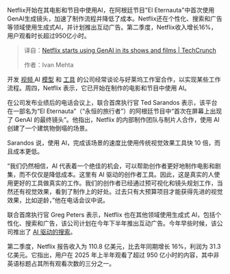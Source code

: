 <!--
title: Netflix开始在其节目和电影中使用 GenAI
cover: https://techcrunch.com/wp-content/uploads/2023/02/GettyImages-1240099721.jpeg?resize=1200,800
summary: Netflix开始在其电影和节目中使用AI，在阿根廷节目"El Eternauta"中首次使用GenAI生成镜头，加速了制作流程并降低了成本。Netflix还在个性化、搜索和广告等领域使用生成式AI，并计划推出互动广告。第二季度，Netflix收入增长16%，用户观看时长超过950亿小时。
-->

Netflix开始在其电影和节目中使用AI，在阿根廷节目"El Eternauta"中首次使用GenAI生成镜头，加速了制作流程并降低了成本。Netflix还在个性化、搜索和广告等领域使用生成式AI，并计划推出互动广告。第二季度，Netflix收入增长16%，用户观看时长超过950亿小时。

> 译自：[Netflix starts using GenAI in its shows and films | TechCrunch](https://techcrunch.com/2025/07/18/netflix-starts-using-genai-in-its-shows-and-films/)
> 
> 作者：Ivan Mehta

开发 [视频 ](https://techcrunch.com/2025/04/03/runway-best-known-for-its-video-generating-models-raises-308m/) AI [模型](https://techcrunch.com/2025/05/15/hedra-the-app-used-to-make-talking-baby-podcasts-raises-32m-from-a16z/) 和 [工具](https://techcrunch.com/2025/04/28/ai-animation-startup-cheehoo-lands-10m-funding-from-greycroft/) 的公司经常谈论与好莱坞工作室合作，以实现某些工作流程。周四，Netflix 表示，它已开始在制作的电影和节目中使用 AI。

在公司发布业绩后的电话会议上，联合首席执行官 Ted Sarandos 表示，该平台在一部名为“El Eternauta”（“永恒的旅行者”）的阿根廷节目中“首次在屏幕上出现了 GenAI 的最终镜头”。他指出，Netflix 的内部制作团队与制片人合作，使用 AI 创建了一个建筑物倒塌的场景。

Sarandos 说，使用 AI，完成该场景的速度比使用传统视觉效果工具快 10 倍，而且成本更低。

“我们仍然相信，AI 代表着一个绝佳的机会，可以帮助创作者更好地制作电影和剧集，而不仅仅是降低成本。这里有 AI 驱动的创作者工具。因此，这是真实的人使用更好的工具做真实的工作。我们的创作者已经通过预可视化和镜头规划工作，当然还有视觉效果，看到了制作上的好处。过去只有大预算项目才能获得先进的视觉效果，比如逆龄，”他在电话会议中说。

联合首席执行官 Greg Peters 表示，Netflix 也在其他领域使用生成式 AI，包括个性化、搜索和广告，该公司计划在今年下半年推出互动广告。今年早些时候，该公司推出了 [AI 驱动的搜索](https://techcrunch.com/2025/05/07/netflix-debuts-its-generative-ai-powered-search-tool/)。

第二季度，Netflix 报告收入为 110.8 亿美元，比去年同期增长 16%，利润为 31.3 亿美元。它指出，用户在 2025 年上半年观看了超过 950 亿小时的内容，其中非英语标题占其所有观看次数的三分之一。